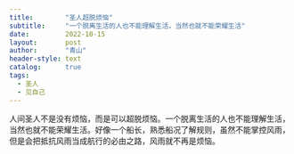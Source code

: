 ```yaml
---
title:        "圣人超脱烦恼"
subtitle:     "一个脱离生活的人也不能理解生活，当然也就不能荣耀生活"
date:         2022-10-15
layout:       post
author:       "青山"
header-style: text
catalog:      true
tags:
  - 圣人
  - 见自己
---
```


人间圣人不是没有烦恼，而是可以超脱烦恼。一个脱离生活的人也不能理解生活，当然也就不能荣耀生活。好像一个船长，熟悉船况了解规则，虽然不能掌控风雨，但是会把抵抗风雨当成航行的必由之路，风雨就不再是烦恼。